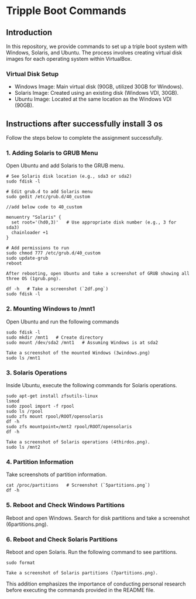 # Tripple Boot Commands

## Introduction
In this repository, we provide commands to set up a triple boot system with Windows, Solaris, and Ubuntu. The process involves creating virtual disk images for each operating system within VirtualBox.

### Virtual Disk Setup
- Windows Image: Main virtual disk (90GB, utilized 30GB for Windows).
- Solaris Image: Created using an existing disk (Windows VDI, 30GB).
- Ubuntu Image: Located at the same location as the Windows VDI (90GB).

## Instructions after successfully install 3 os
Follow the steps below to complete the assignment successfully.

### 1. Adding Solaris to GRUB Menu
Open Ubuntu and add Solaris to the GRUB menu.
```
# See Solaris disk location (e.g., sda3 or sda2)
sudo fdisk -l

# Edit grub.d to add Solaris menu
sudo gedit /etc/grub.d/40_custom

//add below code to 40_custom

menuentry "Solaris" {
  set root='(hd0,3)'   # Use appropriate disk number (e.g., 3 for sda3)
  chainloader +1
}

# Add permissions to run
sudo chmod 777 /etc/grub.d/40_custom
sudo update-grub
reboot

After rebooting, open Ubuntu and take a screenshot of GRUB showing all three OS (1grub.png).

df -h   # Take a screenshot (`2df.png`)
sudo fdisk -l

```
### 2. Mounting Windows to /mnt1
Open Ubuntu and run the following commands
```
sudo fdisk -l
sudo mkdir /mnt1   # Create directory
sudo mount /dev/sda2 /mnt1   # Assuming Windows is at sda2

Take a screenshot of the mounted Windows (3windows.png)
sudo ls /mnt1

```

### 3. Solaris Operations
Inside Ubuntu, execute the following commands for Solaris operations.
```
sudo apt-get install zfsutils-linux
lsmod
sudo zpool import -f rpool
sudo ls /rpool
sudo zfs mount rpool/ROOT/opensolaris
df -h
sudo zfs mountpoint=/mnt2 rpool/ROOT/opensolaris
df -h

Take a screenshot of Solaris operations (4thirdos.png).
sudo ls /mnt2

```

### 4. Partition Information
Take screenshots of partition information.
```
cat /proc/partitions   # Screenshot (`5partitions.png`)
df -h

```
### 5. Reboot and Check Windows Partitions
Reboot and open Windows. Search for disk partitions and take a screenshot (6partitions.png).

### 6. Reboot and Check Solaris Partitions
Reboot and open Solaris. Run the following command to see partitions.
```
sudo format

Take a screenshot of Solaris partitions (7partitions.png).
```

This addition emphasizes the importance of conducting personal research before executing the commands provided in the README file.

